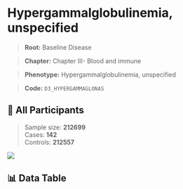 # Hypergammalglobulinemia, unspecified

> **Root:** Baseline Disease  

> **Chapter:** Chapter III- Blood and immune  

> **Phenotype:** Hypergammalglobulinemia, unspecified  

> **Code:** `D3_HYPERGAMMAGLONAS`

## 🧪 All Participants  
> Sample size: **212699**  
> Cases: **142**  
> Controls: **212557**
<img src="/Sensitive/Figures/ALL/Incidence/D3_HYPERGAMMAGLONAS.png"/>

## 📊 Data Table
<CsvTableMRF src="/Sensitive/Data/ALL/Incidence/COX_D3_HYPERGAMMAGLONAS.csv"/>

